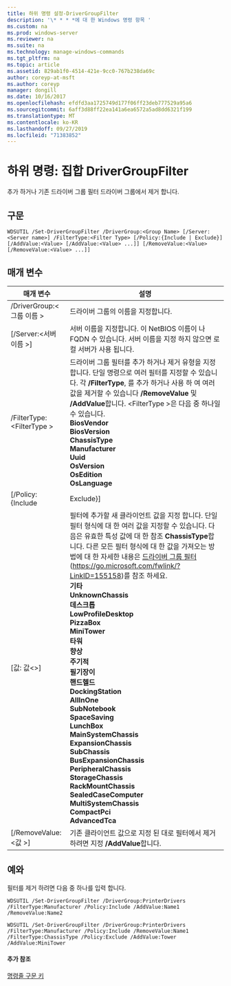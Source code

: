 ```yaml
---
title: 하위 명령 설정-DriverGroupFilter
description: '\* * * *에 대 한 Windows 명령 항목 '
ms.custom: na
ms.prod: windows-server
ms.reviewer: na
ms.suite: na
ms.technology: manage-windows-commands
ms.tgt_pltfrm: na
ms.topic: article
ms.assetid: 829ab1f0-4514-421e-9cc0-767b238da69c
author: coreyp-at-msft
ms.author: coreyp
manager: dongill
ms.date: 10/16/2017
ms.openlocfilehash: efdfd3aa1725749d177f06ff23deb777529a95a6
ms.sourcegitcommit: 6aff3d88ff22ea141a6ea6572a5ad8dd6321f199
ms.translationtype: MT
ms.contentlocale: ko-KR
ms.lasthandoff: 09/27/2019
ms.locfileid: "71383852"
---
```

# <a name="subcommand-set-drivergroupfilter"></a>하위 명령: 집합 DriverGroupFilter



추가 하거나 기존 드라이버 그룹 필터 드라이버 그룹에서 제거 합니다.

## <a name="syntax"></a>구문

```
WDSUTIL /Set-DriverGroupFilter /DriverGroup:<Group Name> [/Server:<Server name>] /FilterType:<Filter Type> [/Policy:{Include | Exclude}] [/AddValue:<Value> [/AddValue:<Value> ...]] [/RemoveValue:<Value> [/RemoveValue:<Value> ...]]
```

## <a name="parameters"></a>매개 변수

|         매개 변수          |                                                                                                                                                                                                                                                                                                                                                                                                                                                                               설명                                                                                                                                                                                                                                                                                                                                                                                                                                                                               |
|----------------------------|-------------------------------------------------------------------------------------------------------------------------------------------------------------------------------------------------------------------------------------------------------------------------------------------------------------------------------------------------------------------------------------------------------------------------------------------------------------------------------------------------------------------------------------------------------------------------------------------------------------------------------------------------------------------------------------------------------------------------------------------------------------------------------------------------------------------------------------------------------------------------------------------------------------------------------------------------------------------------|
| /DriverGroup:\<그룹 이름 > |                                                                                                                                                                                                                                                                                                                                                                                                                                                                 드라이버 그룹의 이름을 지정합니다.                                                                                                                                                                                                                                                                                                                                                                                                                                                                 |
|  [/Server:\<서버 이름 >]  |                                                                                                                                                                                                                                                                                                                                                                                                                서버 이름을 지정합니다. 이 NetBIOS 이름이 나 FQDN 수 있습니다. 서버 이름을 지정 하지 않으면 로컬 서버가 사용 됩니다.                                                                                                                                                                                                                                                                                                                                                                                                                 |
| /FilterType:\<FilterType >  |                                                                                                                                                                                                                                                                       드라이버 그룹 필터를 추가 하거나 제거 유형을 지정 합니다. 단일 명령으로 여러 필터를 지정할 수 있습니다. 각 **/FilterType**, 를 추가 하거나 사용 하 여 여러 값을 제거할 수 있습니다 **/RemoveValue** 및 **/AddValue**합니다. \<FilterType >은 다음 중 하나일 수 있습니다.</br>**BiosVendor**</br>**BiosVersion**</br>**ChassisType**</br>**Manufacturer**</br>**Uuid**</br>**OsVersion**</br>**OsEdition**</br>**OsLanguage**                                                                                                                                                                                                                                                                        |
|     [/Policy: {Include      |                                                                                                                                                                                                                                                                                                                                                                                                                                                                                Exclude}]                                                                                                                                                                                                                                                                                                                                                                                                                                                                                |
|    [값: 값\<>]    | 필터에 추가할 새 클라이언트 값을 지정 합니다. 단일 필터 형식에 대 한 여러 값을 지정할 수 있습니다. 다음은 유효한 특성 값에 대 한 참조 **ChassisType**합니다. 다른 모든 필터 형식에 대 한 값을 가져오는 방법에 대 한 자세한 내용은 [드라이버 그룹 필터](https://go.microsoft.com/fwlink/?LinkID=155158) (<https://go.microsoft.com/fwlink/?LinkID=155158>)를 참조 하세요.</br>**기타**</br>**UnknownChassis**</br>**데스크톱**</br>**LowProfileDesktop**</br>**PizzaBox**</br>**MiniTower**</br>**타워**</br>**향상**</br>**주기적**</br>**필기장이**</br>**핸드헬드**</br>**DockingStation**</br>**AllInOne**</br>**SubNotebook**</br>**SpaceSaving**</br>**LunchBox**</br>**MainSystemChassis**</br>**ExpansionChassis**</br>**SubChassis**</br>**BusExpansionChassis**</br>**PeripheralChassis**</br>**StorageChassis**</br>**RackMountChassis**</br>**SealedCaseComputer**</br>**MultiSystemChassis**</br>**CompactPci**</br>**AdvancedTca** |
|  [/RemoveValue:\<값 >]   |                                                                                                                                                                                                                                                                                                                                                                                                                                     기존 클라이언트 값으로 지정 된 대로 필터에서 제거 하려면 지정 **/AddValue**합니다.                                                                                                                                                                                                                                                                                                                                                                                                                                      |

## <a name="BKMK_examples"></a>예와

필터를 제거 하려면 다음 중 하나를 입력 합니다.
```
WDSUTIL /Set-DriverGroupFilter /DriverGroup:PrinterDrivers /FilterType:Manufacturer /Policy:Include /AddValue:Name1 /RemoveValue:Name2
```
```
WDSUTIL /Set-DriverGroupFilter /DriverGroup:PrinterDrivers /FilterType:Manufacturer /Policy:Include /RemoveValue:Name1 /FilterType:ChassisType /Policy:Exclude /AddValue:Tower /AddValue:MiniTower
```

#### <a name="additional-references"></a>추가 참조

[명령줄 구문 키](command-line-syntax-key.md)
